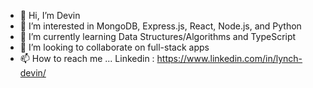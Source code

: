 - 👋 Hi, I’m Devin
- 👀 I’m interested in MongoDB, Express.js, React, Node.js, and Python
- 🌱 I’m currently learning Data Structures/Algorithms and TypeScript
- 💞️ I’m looking to collaborate on full-stack apps
- 📫 How to reach me ... Linkedin : https://www.linkedin.com/in/lynch-devin/
